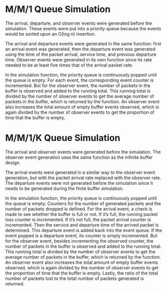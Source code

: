 # M/M/1 Queue Simulation

The arrival, departure, and observer events were generated before the simulation. These events were put into a priority queue because the events would be sorted upon an O(log n) insertion.

The arrival and departure events were generated in the same function: first an arrival event was generated, then the departure event was generated using the time of the packet arrival, service time, and previous departure time. Observer events were generated in its own function since its rate needed to be at least five times that of the arrival packet rate.

In the simulation function, the priority queue is continuously popped until the queue is empty. For each event, the corresponding event counter is incremented. But for the observer event, the number of packets in the buffer is observed and added to the running total. This running total is divided by the number of observer events to get the average number of packets in the buffer, which is returned by the function. An observer event also increases the total amount of empty buffer events observed, which is again divided by the number of observer events to get the proportion of time that the buffer is empty.

# M/M/1/K Queue Simulation

The arrival and observer events were generated before the simulation. The observer event generation uses the same function as the infinite buffer design.

The arrival events were generated in a similar way to the observer event generation, but with the packet arrival rate replaced with the observer rate. The departure events were not generated before the simulation since it needs to be generated during the finite buffer simulation.

In the simulation function, the priority queue is continuously popped until the queue is empty. Counters for the number of generated packets and the number of packets dropped is defined. For the arrival event, a check is made to see whether the buffer is full or not. If it’s full, the running packet loss counter is incremented. If it’s not full, the packet arrival counter is incremented. Then the service and departure time of the arrived packet is determined. This departure event is added back into the event queue. If the event popped is a departure event, its counter is simply incremented. But for the observer event, besides incrementing the observed counter, the number of packets in the buffer is observed and added to the running total. This running total is divided by the number of observer events to get the average number of packets in the buffer, which is returned by the function. An observer event also increases the total amount of empty buffer events observed, which is again divided by the number of observer events to get the proportion of time that the buffer is empty. Lastly, the ratio of the total number of packets lost to the total number of packets generated is returned.